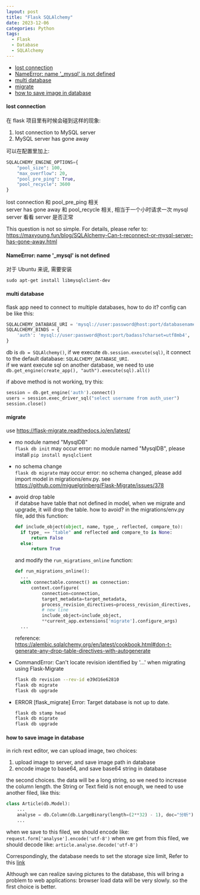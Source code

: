 ```yaml
---
layout: post
title: "Flask SQLAlchemy"
date: 2023-12-06
categories: Python
tags:
  - Flask
  - Database
  - SQLAlchemy
---
```


- [lost connection](#lost-connection)
- [NameError: name '\_mysql' is not defined](#nameerror-name-_mysql-is-not-defined)
- [multi database](#multi-database)
- [migrate](#migrate)
- [how to save image in database](#how-to-save-image-in-database)

#### lost connection

在 flask 项目里有时候会碰到这样的现象:

1. lost connection to MySQL server
2. MySQL server has gone away

可以在配置里加上:

```python
SQLALCHEMY_ENGINE_OPTIONS={
    "pool_size": 100,
    "max_overflow": 20,
    "pool_pre_ping": True,
    "pool_recycle": 3600
}
```

lost connection 和 pool_pre_ping 相关  
server has gone away 和 pool_recycle 相关, 相当于一个小时请求一次 mysql server 看看 server 是否正常

This question is not so simple. For details, please refer to: <https://maxyoung.fun/blog/SQLAlchemy-Can-t-reconnect-or-mysql-server-has-gone-away.html>

#### NameError: name '\_mysql' is not defined

对于 Ubuntu 来说, 需要安装

```shell
sudo apt-get install libmysqlclient-dev
```

#### multi database

flask app need to connect to multiple databases, how to do it?
config can be like this:

```python
SQLALCHEMY_DATABASE_URI = 'mysql://user:password@host:port/databasename?charset=utf8mb4'
SQLALCHEMY_BINDS = {
    'auth': 'mysql://user:password@host:port/badass?charset=utf8mb4',
}
```

db is `db = SQLAlchemy()`, if we execute `db.session.execute(sql)`, it connect to the default database: `SQLALCHEMY_DATABASE_URI`.  
if we want execute sql on another database, we need to use ` db.get_engine(create_app(), "auth").execute(sql).all()`

if above method is not working, try this:

```python
session = db.get_engine('auth').connect()
users = session.exec_driver_sql("select username from auth_user")
session.close()
```

#### migrate

use <https://flask-migrate.readthedocs.io/en/latest/>

- mo nodule named "MysqlDB"  
  `flask db init` may occur error: no module named "MysqlDB", please install `pip install mysqlclient`

- no schema change  
  `flask db migrate` may occur error: no schema changed, please add import model in migrations/env.py. see <https://github.com/miguelgrinberg/Flask-Migrate/issues/378>

- avoid drop table  
  if databse have table that not defined in model, when we migrate and upgrade, it will drop the table. how to avoid?
  in the migrations/env.py file, add this function:

  ```python
  def include_object(object, name, type_, reflected, compare_to):
    if type_ == "table" and reflected and compare_to is None:
        return False
    else:
        return True
  ```

  and modify the `run_migrations_online` function:

  ```python
  def run_migrations_online():
    ...
    with connectable.connect() as connection:
        context.configure(
            connection=connection,
            target_metadata=target_metadata,
            process_revision_directives=process_revision_directives,
            # new line
            include_object=include_object,
            **current_app.extensions['migrate'].configure_args)
    ...
  ```

  reference: <https://alembic.sqlalchemy.org/en/latest/cookbook.html#don-t-generate-any-drop-table-directives-with-autogenerate>

- CommandError: Can't locate revision identified by '...' when migrating using Flask-Migrate
  ```bash
  flask db revision --rev-id e39d16e62810
  flask db migrate
  flask db upgrade
  ```

- ERROR [flask_migrate] Error: Target database is not up to date.

  ```bash
  flask db stamp head
  flask db migrate
  flask db upgrade
  ```

#### how to save image in database

in rich rext editor, we can upload image, two choices:

1. upload image to server, and save image path in database
2. encode image to base64, and save base64 string in database

the second choices. the data will be a long string, so we need to increase the column length.
the String or Text field is not enough, we need to use another filed, like this:

```python
class Article(db.Model):
    ...
    analyse = db.Column(db.LargeBinary(length=(2**32) - 1), doc="分析")
    ...
```

when we save to this filed, we should encode like: `request.form['analyse'].encode('utf-8')`
when we get from this filed, we should decode like: `article.analyse.decode('utf-8')`

Correspondingly, the database needs to set the storage size limit, Refer to this [link](/blog/problems-you-may-meet-when-using-MySQL.html#mysql-server-has-gone-away-long-byte)

Although we can realize saving pictures to the database, this will bring a problem to web applications: browser load data will be very slowly. so the first choice is better.
